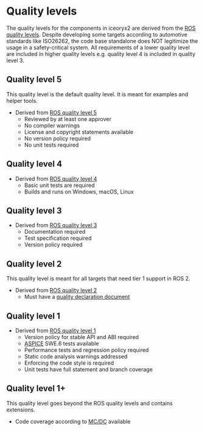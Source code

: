 # Quality levels

The quality levels for the components in iceoryx2 are derived from the
[ROS quality levels](https://github.com/ros-infrastructure/rep/blob/master/rep-2004.rst).
Despite developing some targets according to automotive standards like ISO26262,
the code base standalone does NOT legitimize the usage in a safety-critical
system. All requirements of a lower quality level are included in higher quality
levels e.g. quality level 4 is included in quality level 3.

## Quality level 5

This quality level is the default quality level. It is meant for examples and
helper tools.

* Derived from [ROS quality level 5](https://www.ros.org/reps/rep-2004.html#quality-level-5)
    * Reviewed by at least one approver
    * No compiler warnings
    * License and copyright statements available
    * No version policy required
    * No unit tests required

## Quality level 4

* Derived from [ROS quality level 4](https://www.ros.org/reps/rep-2004.html#quality-level-4)
    * Basic unit tests are required
    * Builds and runs on Windows, macOS, Linux

## Quality level 3

* Derived from [ROS quality level 3](https://www.ros.org/reps/rep-2004.html#quality-level-3)
    * Documentation required
    * Test specification required
    * Version policy required

## Quality level 2

This quality level is meant for all targets that need tier 1 support in ROS 2.

* Derived from [ROS quality level 2](https://www.ros.org/reps/rep-2004.html#quality-level-2)
    * Must have a [quality declaration document](https://www.ros.org/reps/rep-2004.html#quality-declaration-template)

## Quality level 1

* Derived from [ROS quality level 1](https://www.ros.org/reps/rep-2004.html#quality-level-1)
    * Version policy for stable API and ABI required
    * [ASPICE](https://beza1e1.tuxen.de/aspice.html) SWE.6 tests available
    * Performance tests and regression policy required
    * Static code analysis warnings addressed
    * Enforcing the code style is required
    * Unit tests have full statement and branch coverage

## Quality level 1+

This quality level goes beyond the ROS quality levels and contains extensions.

* Code coverage according to
[MC/DC](https://en.wikipedia.org/wiki/Modified_condition/decision_coverage) available
